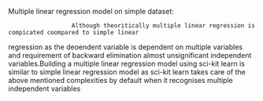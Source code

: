 Multiple linear regression model on simple dataset: 

                      Although theoritically multiple linear regression is compicated coompared to simple linear
regression as the deoendent variable is dependent on multiple variables and requirement of backward elimination 
almost unsignificant independent variables.Building a multiple linear regression model using sci-kit learn is 
similar to simple linear regression model as sci-kit learn takes care of the above mentioned complexities by 
default when it recognises multiple independent variables
